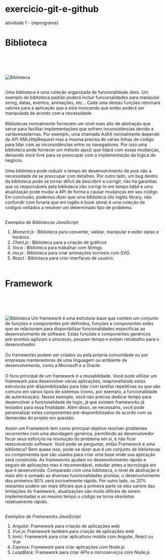 # exercicio-git-e-github
atividade 1 -  {reprograma}

# **Biblioteca** <h1>
<br> <br> 

 ![Biblioteca](https://aguiarbuenosaires.com/wp-content/uploads/2015/04/Livraria_ateneo_2-800x541.jpg)

<br>
Uma biblioteca é uma coleção organizada de funcionalidade úteis. Um exemplo de biblioteca padrão poderá incluir funcionalidades para manipular string, datas, eventos, animações, etc… Cada uma destas funções retornará valores para a aplicação que a está invocando que então poderá ser manipulada de acordo com a necessidade.
<br> <br>
Bibliotecas normalmente fornecem um nível mais alto de abstração que serve para facilitar implementações que sofrem inconsistências devido a variáveisexternas. Por exemplo, uma chamada AJAX normalmente depende da API XMLHttpRequest mas a mesma precisa de várias linhas de código para lidar com as inconsistências entre os navegadores. Por isso uma biblioteca pode fornecer um método ajax() que lidará com essas mudanças, deixando você livre para se preocupar com a implementação da lógica de negócio.
<br> <br>
Uma biblioteca pode reduzir o tempo de desenvolvimento de pois não a necessidade de se preocupar com detalhes. Por outro lado, um bug dentro da biblioteca pode se tornar difícil de descobrir e corrigir, não há garantias que os responsáveis pela biblioteca irão corrigi-lo em tempo hábil e uma atualização pode mudar a API de forma a causar mudanças em seu código
Em conclusão, podemos dizer que uma biblioteca (do inglês library, não confundir com livraria que em inglês é book store) é uma coleção de códigos voltados a resolver um determinado tipo de problema.
<br> <br>

*Exemplos de Bibliotecas JavaScript*
<br>
1. *Moment.js* : Biblioteca para converter, validar, manipular e exibir datas e horários
2. *Chart.js* : Biblioteca para a criação de gráficos
3. *Voca* : Biblioteca para trabalhar com Strings
4. *mo.js* : Biblioteca para criar animações incríveis com SVG. 
5. *React* : Biblioteca para criar interfaces de usuário. 
<br> <br>

# **Framework** <h1>
<br> <br>

 ![Biblioteca](https://blog.dankicode.com/wp-content/uploads/2018/03/como-um-framework-funciona.png)
Um framework é uma estrutura-base que contém um conjunto de funções e componentes pré-definidos, funções e componentes estes que se relacionam para disponibilizar funcionalidades específicas ao desenvolvimento de software. Estas funções e componentes genéricos pré-prontos agilizam o processo, poupam tempo e evitam retrabalho para o desenvolvedor.
<br> <br>
Os frameworks podem ser criados ou pela própria comunidade ou por empresas mantenedoras de uma linguagem ou ambiente de desenvolvimento, como a Microsoft e a Oracle.
<br> <br>
O foco principal de um framework é a reusabilidade. Você pode utilizar um framework para desenvolver várias aplicações, reaproveitando estas estruturas pré-disponibilizadas para lidar com tarefas repetitivas ou que são comuns em vários tipos de sistemas (como, por exemplo, a funcionalidade de autenticação). Nesse exemplo, você não precisa dedicar tempo para desenvolver a funcionalidade de login, já que existem frameworks já testados para essa finalidade. Além disso, se necessário, você pode personalizar estes componentes pré-disponibilizados de acordo com as demandas do projeto em questão.
<br> <br>
Assim um Framework tem como principal objetivo resolver problemas recorrentes com uma abordagem genérica, permitindo ao desenvolvedor focar seus esforços na resolução do problema em si, e não ficar reescrevendo software. Você pode se perguntar, então Framework é uma biblioteca? Bem quase isso, pode-se dizer que é um conjunto de bibliotecas ou componentes que são usados para criar uma base onde sua aplicação será construída. As frameworks ajudam no desenvolvimento rápido e seguro de aplicações mas é recomendável, estudar antes a tecnologia em que é desenvolvida. Comparado com uma biblioteca, o nível de abstração é mais alto e somado as diversas funcionalidades prontas, o desenvolvimento dos primeiros 80% será incrivelmente rápido. Por outro lado, os 20% restantes podem ser mais difíceis que a primeira parte se eles saírem das limitações do framework, atualizações são muito difíceis de serem implementadas e ao mesmo tempo o código se torna obsoletos relativamente rápido.
<br> <br>

*Exemplos de Frameworks JavaScript*
<br>
1. *Angular*: Framework para criação de aplicações web
2. *Vue.js*: Framework também para criação de aplicações web
3. *Ionic*: Framework para criar aplicativos mobile com Angular, React ou Vue
4. *Express*: Framework para criar aplicações com Node.js
5. *LoopBack*: Framework para criar APIs e microserviços com Node.js